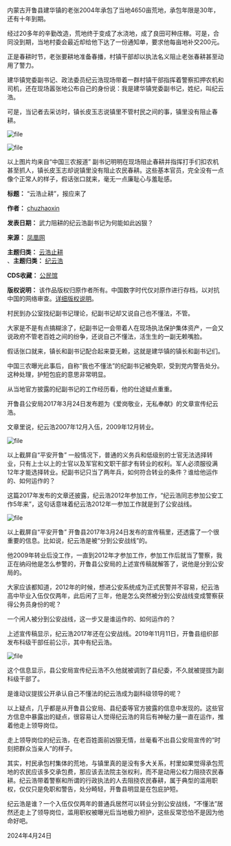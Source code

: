 内蒙古开鲁县建华镇的老张2004年承包了当地4650亩荒地，承包年限是30年，还有十年到期。


经过20多年的辛勤改造，荒地终于变成了水浇地，成了良田可种庄稼。可是，合同没到期，当地村委会最近却给他下达了一份通知单，要求他每亩地补交200元。


正是春耕时节，老张要耕地准备春播，村镇干部却以执法名义阻止老张春耕甚至动用了警力。


建华镇党委副书记、政法委员纪云浩现场带着一群村镇干部指挥着警察扣押农机和司机，还在现场嚣张地公布自己的身份说：我是建华镇党委副书记，姓纪，叫纪云浩。


可是，当记者去采访时，镇长皮玉志说镇里不管村民之间的事，镇里没有阻止春耕。


![file](https://chinadigitaltimes.net/chinese/files/2024/04/image-1714037491300.png)  

![file](https://chinadigitaltimes.net/chinese/files/2024/04/image-1714037500190.png)  

以上图片均来自“中国三农报道”
副书记明明在现场阻止春耕并指挥打手们扣农机甚至抓人，镇长皮玉志却说镇里没有阻止农民春耕。这些基本官员，完全没有一点像个正常人的样子，假话张口就来，毫无一点廉耻心与羞耻感。




**标题：** “云浩止耕”，报应来了  

**作者：** [chuzhaoxin](https://chinadigitaltimes.net/space/衣者褚)  

**发表日期：** 武力阻耕的纪云浩副书记为何能如此凶狠？  

**来源：** [凤凰网](https://news.ifeng.com/c/8Z2aM6edm9O)  

**主题归类：** [云浩止耕](https://chinadigitaltimes.net/space/云浩止耕)  
、**主题归类：** [纪云浩](https://chinadigitaltimes.net/space/纪云浩)  

**CDS收藏：** [公民馆](https://chinadigitaltimes.net/space/%E5%85%AC%E6%B0%91%E9%A6%86)  

**版权说明：** 该作品版权归原作者所有。中国数字时代仅对原作进行存档，以对抗中国的网络审查。[详细版权说明](https://chinadigitaltimes.net/chinese/copyright)。


村民到办公室找纪副书记理论，纪副书记却又说自己也不懂法，不管。


大家是不是有点搞糊涂了，纪副书记一会带着人在现场执法保护集体资产，一会又说政府不管老百姓之间的纷争，还说自己不懂法，活生生的一副无赖嘴脸。


假话张口就来，镇长和副书记配合起来耍无赖，这就是建华镇的镇长和副书记们。


中国三农曝光此事后，自称“我也不懂法”的纪副书记被免职，受到党内警告处分。这种处理，护短包庇的意思非常明显。


从当地官方披露的纪副书记的工作经历看，他的仕途疑点重重。


开鲁县公安局2017年3月24日发布题为《爱岗敬业，无私奉献》的文章宣传纪云浩。


文章里说，纪云浩2007年12月入伍，2009年12月转业。


![file](https://chinadigitaltimes.net/chinese/files/2024/04/image-1714037888927.png)  

以上截屏自“平安开鲁”
一般情况下，普通的义务兵和低级别的士官无法选择转业，只有上士以上的士官以及军官和文职干部才有转业的权利。军人必须服役满12年才能选择转业。纪副书记只当了两年兵，如何符合转业的条件？谁给他运作的、如何运作的？


这篇2017年发布的文章还披露，纪云浩2012年参加工作，“纪云浩同志参加公安工作5年来”，这句话意味着纪云浩2012年一参加工作就是到了公安战线。


![file](https://chinadigitaltimes.net/chinese/files/2024/04/image-1714037933508.png)  

以上截屏自“平安开鲁”
开鲁县2017年3月24日发布的宣传稿里，还透露了一个很重要的信息。比如说，纪云浩是被“分到公安战线”的。


他2009年转业后没工作，一直到2012年才参加工作，参加工作后就当了警察，我正在纳闷他是怎么参警的，开鲁县公安局的上述宣传稿就解答了，说他是分到公安局的。


大家应该都知道，2012年的时候，想进公安系统成为正式民警并不容易，纪云浩高中毕业入伍仅仅两年，此后闲了三年，他是怎么突然被分到公安战线变成警察获得公务员身份的呢？


一个闲人被分到公安战线，这一步又是谁运作的、如何运作的？


上述宣传稿显示，纪云浩2017年还在公安战线。2019年11月11日，开鲁县组织部发布科级干部任前公示，其中有纪云浩。


![file](https://chinadigitaltimes.net/chinese/files/2024/04/image-1714037957257.png)


这个信息显示，县公安局宣传纪云浩不久他就被调到了县纪委，不久就被提拔为副科级干部了。


是谁动议提拔公开承认自己不懂法的纪云浩成为副科级领导的呢？


以上疑点，几乎都是从开鲁县公安局、县纪委等官方披露的信息中发现的。这些官方信息中暴露出的疑点，很容易让人觉得纪云浩的背后有神秘力量一直在运作，推着他走上领导岗位。


走上领导岗位的纪云浩，在老百姓面前凶狠无情，丝毫看不出县公安局宣传的“时刻把群众当亲人”的样子。


其实，村民承包村集体的荒地，与镇里真的是没有多大关系，村里如果觉得承包荒地的农民应该多交承包费，那应该去法院主张权利，而不是动用公权力阻挠农民春耕。纪云浩带着警察和所谓的行政执法的人去阻挠农民春耕，属于典型的滥用职权，仅仅只是免职和警告，处分畸轻，开鲁县明显是在包庇护短。


纪云浩是谁？一个入伍仅仅两年的普通兵居然可以转业分到公安战线，“不懂法”居然还走上了领导岗位，滥用职权被曝光后当地极力袒护，这些反常恐怕不是因为他命好吧。


2024年4月24日







